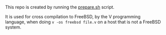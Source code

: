 This repo is created by running the [prepare.sh](prepare.sh) script.

It is used for cross compilation to FreeBSD, by the V programming
language, when doing `v -os freebsd file.v` on a host that is not
a FreeBSD system.

